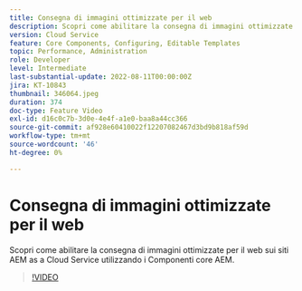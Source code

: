 ```yaml
---
title: Consegna di immagini ottimizzate per il web
description: Scopri come abilitare la consegna di immagini ottimizzate per il web sui siti AEM as a Cloud Service utilizzando i Componenti core AEM.
version: Cloud Service
feature: Core Components, Configuring, Editable Templates
topic: Performance, Administration
role: Developer
level: Intermediate
last-substantial-update: 2022-08-11T00:00:00Z
jira: KT-10843
thumbnail: 346064.jpeg
duration: 374
doc-type: Feature Video
exl-id: d16c0c7b-3d0e-4e4f-a1e0-baa8a44cc366
source-git-commit: af928e60410022f12207082467d3bd9b818af59d
workflow-type: tm+mt
source-wordcount: '46'
ht-degree: 0%

---
```


# Consegna di immagini ottimizzate per il web

Scopri come abilitare la consegna di immagini ottimizzate per il web sui siti AEM as a Cloud Service utilizzando i Componenti core AEM.

>[!VIDEO](https://video.tv.adobe.com/v/346064?quality=12&learn=on)
